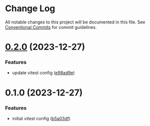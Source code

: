 # Change Log

All notable changes to this project will be documented in this file.
See [Conventional Commits](https://conventionalcommits.org) for commit guidelines.

# [0.2.0](https://github.com/developer239/linters/compare/@linters/eslint-config-vitest@0.1.0...@linters/eslint-config-vitest@0.2.0) (2023-12-27)


### Features

* update vitest config ([e98ad9e](https://github.com/developer239/linters/commit/e98ad9e0d0751190d7797d4d06af9c704a1e278a))





# 0.1.0 (2023-12-27)


### Features

* initial vitest config ([b5a03df](https://github.com/developer239/linters/commit/b5a03df9041bbc1fa6a3c8906be61d928fdeba0f))

